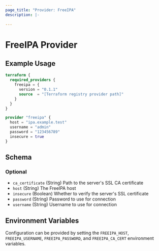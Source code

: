 ```yaml
---
page_title: "Provider: FreeIPA"
description: |-
  
---
```


# FreeIPA Provider

## Example Usage

```terraform
terraform {
  required_providers {
    freeipa = {
      version = "0.1.1"
      source  = "[Terraform registry provider path]"
    }
  }
}

provider "freeipa" {
  host = "ipa.example.test"
  username = "admin"
  password = "123456789"
  insecure = true
}
```

<!-- schema generated by tfplugindocs -->
## Schema

### Optional

- `ca_certificate` (String) Path to the server's SSL CA certificate
- `host` (String) The FreeIPA host
- `insecure` (Boolean) Whether to verify the server's SSL certificate
- `password` (String) Password to use for connection
- `username` (String) Username to use for connection

## Environment Variables

Configuration can be provided by setting the `FREEIPA_HOST`, `FREEIPA_USERNAME`,
`FREEIPA_PASSWORD`, and `FREEIPA_CA_CERT` environment variables.
